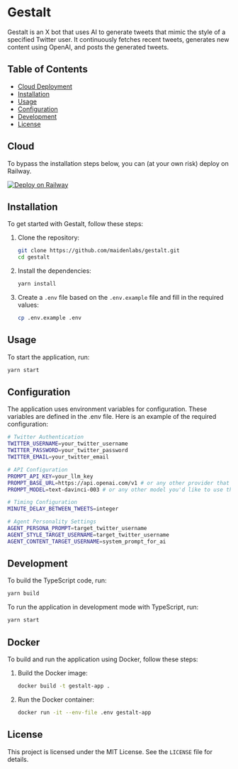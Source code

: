 # Gestalt

Gestalt is an X bot that uses AI to generate tweets that mimic the style of a specified Twitter user. It continuously fetches recent tweets, generates new content using OpenAI, and posts the generated tweets.

## Table of Contents

- [Cloud Deployment](#cloud)
- [Installation](#installation)
- [Usage](#usage)
- [Configuration](#configuration)
- [Development](#development)
- [License](#license)

## Cloud

To bypass the installation steps below, you can (at your own risk) deploy
on Railway.

[![Deploy on Railway](https://railway.app/button.svg)](https://railway.app/new/template?template_url=https://github.com/0xmelk/gestalt)

## Installation

To get started with Gestalt, follow these steps:

1. Clone the repository:
    ```sh
    git clone https://github.com/maidenlabs/gestalt.git
    cd gestalt
    ```

2. Install the dependencies:
    ```sh
    yarn install
    ```

3. Create a `.env` file based on the `.env.example` file and fill in the required values:
    ```sh
    cp .env.example .env
    ```

## Usage

To start the application, run:
```sh
yarn start
```

## Configuration

The application uses environment variables for configuration. These variables are defined in the .env file. Here is an example of the required configuration:

```sh
# Twitter Authentication
TWITTER_USERNAME=your_twitter_username
TWITTER_PASSWORD=your_twitter_password
TWITTER_EMAIL=your_twitter_email

# API Configuration
PROMPT_API_KEY=your_llm_key
PROMPT_BASE_URL=https://api.openai.com/v1 # or any other provider that support the OpenAI standard (deepseek, openrouter, etc)
PROMPT_MODEL=text-davinci-003 # or any other model you'd like to use that is supported by the provider

# Timing Configuration
MINUTE_DELAY_BETWEEN_TWEETS=integer

# Agent Personality Settings
AGENT_PERSONA_PROMPT=target_twitter_username
AGENT_STYLE_TARGET_USERNAME=target_twitter_username
AGENT_CONTENT_TARGET_USERNAME=system_prompt_for_ai
```

## Development

To build the TypeScript code, run:

```bash
yarn build
```

To run the application in development mode with TypeScript, run:

```bash
yarn start
```

## Docker

To build and run the application using Docker, follow these steps:

1. Build the Docker image:
    ```sh
    docker build -t gestalt-app .
    ```

2. Run the Docker container:
    ```sh
    docker run -it --env-file .env gestalt-app
    ```

## License

This project is licensed under the MIT License. See the `LICENSE` file for details.